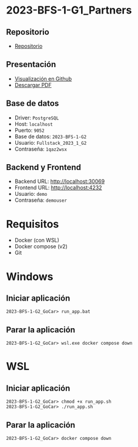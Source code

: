 # 2023-BFS-1-G1_Partners
## Repositorio
* [Repositorio](https://github.com/CampusDual/2023-BFS-1-G2_GoCar)
## Presentación
* [Visualización en Github](https://github.com/CampusDual/2023-BFS-1-G2_GoCar/blob/Sprint5_Gocar/GOCAR_DEMODAY.pdf)
* [Descargar PDF](https://raw.github.com/CampusDual/2023-BFS-1-G2_GoCar/Sprint5_Gocar/GOCAR_DEMODAY.pdf)
## Base de datos
* Driver: `PostgreSQL`
* Host: `localhost`
* Puerto: `9052`
* Base de datos: `2023-BFS-1-G2`
* Usuario: `Fullstack_2023_1_G2`
* Contraseña: `1qaz2wsx`
## Backend y Frontend
* Backend URL: [http://localhost:30069](http://localhost:30069)
* Frontend URL: [http://localhost:4232](http://localhost:4232)
* Usuario: `demo`
* Contraseña: `demouser`

# Requisitos
* Docker (con WSL)
* Docker compose (v2)
* Git

# Windows
## Iniciar aplicación
```
2023-BFS-1-G2_GoCar> run_app.bat
```
## Parar la aplicación
```
2023-BFS-1-G2_GoCar> wsl.exe docker compose down
```

# WSL
## Iniciar aplicación
```
2023-BFS-1-G2_GoCar> chmod +x run_app.sh
2023-BFS-1-G2_GoCar> ./run_app.sh
```
## Parar la aplicación
```
2023-BFS-1-G2_GoCar> docker compose down
```
